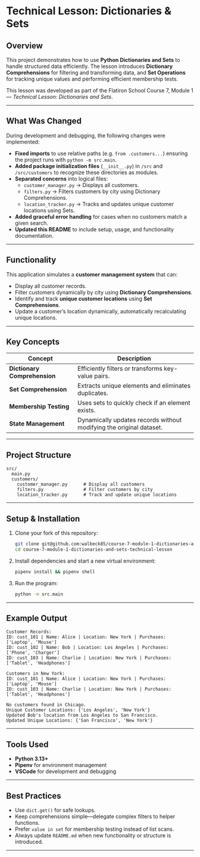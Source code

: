 # Technical Lesson: Dictionaries & Sets

## Overview
This project demonstrates how to use **Python Dictionaries and Sets** to handle structured data efficiently. The lesson introduces **Dictionary Comprehensions** for filtering and transforming data, and **Set Operations** for tracking unique values and performing efficient membership tests.

This lesson was developed as part of the Flatiron School Course 7, Module 1 — *Technical Lesson: Dictionaries and Sets*.

---

## What Was Changed
During development and debugging, the following changes were implemented:

- **Fixed imports** to use relative paths (e.g. `from .customers...`) ensuring the project runs with `python -m src.main`.
- **Added package initialization files** (`__init__.py`) in `/src` and `/src/customers` to recognize these directories as modules.
- **Separated concerns** into logical files:
  - `customer_manager.py` → Displays all customers.
  - `filters.py` → Filters customers by city using Dictionary Comprehensions.
  - `location_tracker.py` → Tracks and updates unique customer locations using Sets.
- **Added graceful error handling** for cases when no customers match a given search.
- **Updated this README** to include setup, usage, and functionality documentation.

---

## Functionality
This application simulates a **customer management system** that can:

- Display all customer records.
- Filter customers dynamically by city using **Dictionary Comprehensions**.
- Identify and track **unique customer locations** using **Set Comprehensions**.
- Update a customer’s location dynamically, automatically recalculating unique locations.

---

## Key Concepts
| Concept | Description |
|----------|--------------|
| **Dictionary Comprehension** | Efficiently filters or transforms key-value pairs. |
| **Set Comprehension** | Extracts unique elements and eliminates duplicates. |
| **Membership Testing** | Uses sets to quickly check if an element exists. |
| **State Management** | Dynamically updates records without modifying the original dataset. |

---

## Project Structure
```
src/
  main.py
  customers/
    customer_manager.py      # Display all customers
    filters.py               # Filter customers by city
    location_tracker.py      # Track and update unique locations
```

---

## Setup & Installation

1. Clone your fork of this repository:
   ```bash
   git clone git@github.com:walbeck85/course-7-module-1-dictionaries-and-sets-technical-lesson.git
   cd course-7-module-1-dictionaries-and-sets-technical-lesson
   ```
2. Install dependencies and start a new virtual environment:
   ```bash
   pipenv install && pipenv shell
   ```
3. Run the program:
   ```bash
   python -m src.main
   ```

---

## Example Output
```
Customer Records:
ID: cust_101 | Name: Alice | Location: New York | Purchases: ['Laptop', 'Mouse']
ID: cust_102 | Name: Bob | Location: Los Angeles | Purchases: ['Phone', 'Charger']
ID: cust_103 | Name: Charlie | Location: New York | Purchases: ['Tablet', 'Headphones']

Customers in New York:
ID: cust_101 | Name: Alice | Location: New York | Purchases: ['Laptop', 'Mouse']
ID: cust_103 | Name: Charlie | Location: New York | Purchases: ['Tablet', 'Headphones']

No customers found in Chicago.
Unique Customer Locations: {'Los Angeles', 'New York'}
Updated Bob's location from Los Angeles to San Francisco.
Updated Unique Locations: {'San Francisco', 'New York'}
```

---

## Tools Used
- **Python 3.13+**
- **Pipenv** for environment management
- **VSCode** for development and debugging

---

## Best Practices
- Use `dict.get()` for safe lookups.
- Keep comprehensions simple—delegate complex filters to helper functions.
- Prefer `value in set` for membership testing instead of list scans.
- Always update `README.md` when new functionality or structure is introduced.

---